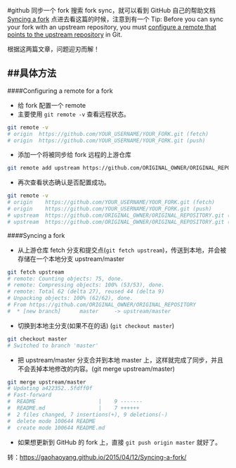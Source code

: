 #github 同步一个 fork
搜索 fork sync，就可以看到 GitHub 自己的帮助文档 [Syncing a fork](https://help.github.com/articles/syncing-a-fork/) 点进去看这篇的时候，注意到有一个 Tip: Before you can sync your fork with an upstream repository, you must [configure a remote that points to the upstream repository](https://help.github.com/articles/configuring-a-remote-for-a-fork/) in Git.

根据这两篇文章，问题迎刃而解！

##具体方法
-----
####Configuring a remote for a fork
* 给 fork 配置一个 remote
* 主要使用 `git remote -v` 查看远程状态。
```bash
git remote -v
# origin  https://github.com/YOUR_USERNAME/YOUR_FORK.git (fetch)
# origin  https://github.com/YOUR_USERNAME/YOUR_FORK.git (push)
``` 
* 添加一个将被同步给 fork 远程的上游仓库 
```bash
git remote add upstream https://github.com/ORIGINAL_OWNER/ORIGINAL_REPOSITORY.git
```
* 再次查看状态确认是否配置成功。  
```bash
git remote -v
# origin    https://github.com/YOUR_USERNAME/YOUR_FORK.git (fetch)
# origin    https://github.com/YOUR_USERNAME/YOUR_FORK.git (push)
# upstream  https://github.com/ORIGINAL_OWNER/ORIGINAL_REPOSITORY.git (fetch)
# upstream  https://github.com/ORIGINAL_OWNER/ORIGINAL_REPOSITORY.git (push)
```

####Syncing a fork
* 从上游仓库 fetch 分支和提交点(`git fetch upstream`)，传送到本地，并会被存储在一个本地分支 upstream/master   
```bash
git fetch upstream
# remote: Counting objects: 75, done.
# remote: Compressing objects: 100% (53/53), done.
# remote: Total 62 (delta 27), reused 44 (delta 9)
# Unpacking objects: 100% (62/62), done.
# From https://github.com/ORIGINAL_OWNER/ORIGINAL_REPOSITORY
#  * [new branch]      master     -> upstream/master
```
* 切换到本地主分支(如果不在的话) (`git checkout master`)  
```bash
git checkout master
# Switched to branch 'master'
```
* 把 upstream/master 分支合并到本地 master 上，这样就完成了同步，并且不会丢掉本地修改的内容。(git merge upstream/master)  
```bash
git merge upstream/master
# Updating a422352..5fdff0f
# Fast-forward
#  README                    |    9 -------
#  README.md                 |    7 ++++++
#  2 files changed, 7 insertions(+), 9 deletions(-)
#  delete mode 100644 README
#  create mode 100644 README.md
```
* 如果想更新到 GitHub 的 fork 上，直接 `git push origin master` 就好了。

    
转：https://gaohaoyang.github.io/2015/04/12/Syncing-a-fork/

